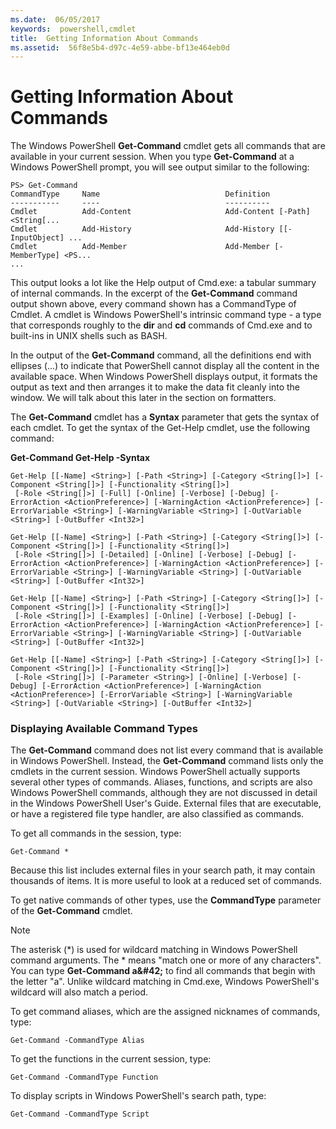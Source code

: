 ```yaml
---
ms.date:  06/05/2017
keywords:  powershell,cmdlet
title:  Getting Information About Commands
ms.assetid:  56f8e5b4-d97c-4e59-abbe-bf13e464eb0d
---
```


# Getting Information About Commands
The Windows PowerShell **Get-Command** cmdlet gets all commands that are available in your current session. When you type **Get-Command** at a Windows PowerShell prompt, you will see output similar to the following:

```
PS> Get-Command
CommandType     Name                            Definition
-----------     ----                            ----------
Cmdlet          Add-Content                     Add-Content [-Path] <String[...
Cmdlet          Add-History                     Add-History [[-InputObject] ...
Cmdlet          Add-Member                      Add-Member [-MemberType] <PS...
...
```

This output looks a lot like the Help output of Cmd.exe: a tabular summary of internal commands. In the excerpt of the **Get-Command** command output shown above, every command shown has a CommandType of Cmdlet. A cmdlet is Windows PowerShell's intrinsic command type - a type that corresponds roughly to the **dir** and **cd** commands of Cmd.exe and to built-ins in UNIX shells such as BASH.

In the output of the **Get-Command** command, all the definitions end with ellipses (...) to indicate that PowerShell cannot display all the content in the available space. When Windows PowerShell displays output, it formats the output as text and then arranges it to make the data fit cleanly into the window. We will talk about this later in the section on formatters.

The **Get-Command** cmdlet has a **Syntax** parameter that gets the syntax of each cmdlet. To get the syntax of the Get-Help cmdlet, use the following command:

**Get-Command Get-Help -Syntax**

```
Get-Help [[-Name] <String>] [-Path <String>] [-Category <String[]>] [-Component <String[]>] [-Functionality <String[]>]
 [-Role <String[]>] [-Full] [-Online] [-Verbose] [-Debug] [-ErrorAction <ActionPreference>] [-WarningAction <ActionPreference>] [-ErrorVariable <String>] [-WarningVariable <String>] [-OutVariable <String>] [-OutBuffer <Int32>]

Get-Help [[-Name] <String>] [-Path <String>] [-Category <String[]>] [-Component <String[]>] [-Functionality <String[]>]
 [-Role <String[]>] [-Detailed] [-Online] [-Verbose] [-Debug] [-ErrorAction <ActionPreference>] [-WarningAction <ActionPreference>] [-ErrorVariable <String>] [-WarningVariable <String>] [-OutVariable <String>] [-OutBuffer <Int32>]

Get-Help [[-Name] <String>] [-Path <String>] [-Category <String[]>] [-Component <String[]>] [-Functionality <String[]>]
 [-Role <String[]>] [-Examples] [-Online] [-Verbose] [-Debug] [-ErrorAction <ActionPreference>] [-WarningAction <ActionPreference>] [-ErrorVariable <String>] [-WarningVariable <String>] [-OutVariable <String>] [-OutBuffer <Int32>]

Get-Help [[-Name] <String>] [-Path <String>] [-Category <String[]>] [-Component <String[]>] [-Functionality <String[]>]
 [-Role <String[]>] [-Parameter <String>] [-Online] [-Verbose] [-Debug] [-ErrorAction <ActionPreference>] [-WarningAction <ActionPreference>] [-ErrorVariable <String>] [-WarningVariable <String>] [-OutVariable <String>] [-OutBuffer <Int32>]
```

### Displaying Available Command Types
The **Get-Command** command does not list every command that is available in Windows PowerShell. Instead, the **Get-Command** command lists only the cmdlets in the current session. Windows PowerShell actually supports several other types of commands. Aliases, functions, and scripts are also Windows PowerShell commands, although they are not discussed in detail in the Windows PowerShell User's Guide. External files that are executable, or have a registered file type handler, are also classified as commands.

To get all commands in the session, type:

```
Get-Command *
```

Because this list includes external files in your search path, it may contain thousands of items. It is more useful to look at a reduced set of commands.

To get native commands of other types, use the **CommandType** parameter of the **Get-Command** cmdlet.

> [!NOTE]
> The asterisk (\*) is used for wildcard matching in Windows PowerShell command arguments. The \* means "match one or more of any characters". You can type **Get-Command a\&#42;** to find all commands that begin with the letter "a". Unlike wildcard matching in Cmd.exe, Windows PowerShell's wildcard will also match a period.

To get command aliases, which are the assigned nicknames of commands, type:

```
Get-Command -CommandType Alias
```

To get the functions in the current session, type:

```
Get-Command -CommandType Function
```

To display scripts in Windows PowerShell's search path, type:

```
Get-Command -CommandType Script
```